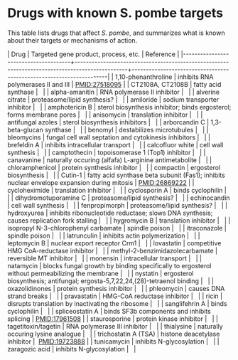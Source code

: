 # Drugs with known S. pombe targets

This table lists drugs that affect *S. pombe*, and summarizes what is
known about their targets or mechanisms of action.


| Drug                                 | Targeted gene product, process, etc.                                                           | Reference                                                           |
|--------------------------------------+------------------------------------------------------------------------------------------------+---------------------------------------------------------------------|
| 1,10-phenanthroline                  | inhibits RNA polymerases II and III                                                            | [PMID:27518095](https://www.ncbi.nlm.nih.gov/pubmed/?term=27518095) |
| CT2108A, CT2108B                     | fatty acid synthase                                                                            |                                                                     |
| alpha-amanitin                       | RNA polymerase II inhibitor                                                                    |                                                                     |
| alverine citrate                     | proteasome/lipid synthesis?                                                                    |                                                                     |
| amiloride                            | sodium transporter inhibitor                                                                   |                                                                     |
| amphotericin B                       | sterol biosynthesis inhibitor; binds ergosterol; forms membrane pores                          |                                                                     |
| anisomycin                           | translation inhibitor                                                                          |                                                                     |
| antifungal azoles                    | sterol biosynthesis inhibitors                                                                 |                                                                     |
| arborcandin C                        | 1,3-beta-glucan synthase                                                                       |                                                                     |
| benomyl                              | destabilizes microtubules                                                                      |                                                                     |
| bleomycins                           | fungal cell wall septation and cytokinesis inhibitors                                          |                                                                     |
| brefeldin A                          | inhibits intracellular transport                                                               |                                                                     |
| calcofluor white                     | cell wall synthesis                                                                            |                                                                     |
| camptothecin                         | topoisomerase 1 (Top1) inhibitor                                                               |                                                                     |
| canavanine                           | naturally occuring (alfafa) L-arginine antimetabolite                                          |                                                                     |
| chloramphenicol                      | protein synthesis inhibitor                                                                    |                                                                     |
| compactin                            | ergosterol biosynthesis                                                                        |                                                                     |
| Cutin-1                              | fatty acid synthase beta subunit (Fas1); inhibits nuclear envelope expansion during mitosis    | [PMID:26869222](http://www.ncbi.nlm.nih.gov/pubmed/?term=26869222)  |
| cycloheximide                        | translation inhibitor                                                                          |                                                                     |
| cyclosporin A                        | binds cyclophilin                                                                              |                                                                     |
| dihydromotuporamine C                | proteasome/lipid synthesis?                                                                    |                                                                     |
| echinocandin                         | cell wall synthesis                                                                            |                                                                     |
| fenpropimorph                        | proteasome/lipid synthesis?                                                                    |                                                                     |
| hydroxyurea                          | inhibits ribonucleotide reductase; slows DNA synthesis; causes replication fork stalling       |                                                                     |
| hygromycin B                         | translation inhibitor                                                                          |                                                                     |
| isopropyl N-3-chlorophenyl carbamate | spindle poison                                                                                 |                                                                     |
| itraconazole                         | spindle poison                                                                                 |                                                                     |
| latrunculin                          | inhibits actin polymerization                                                                  |                                                                     |
| leptomycin B                         | nuclear export receptor Crm1                                                                   |                                                                     |
| lovastatin                           | competitive HMG CoA-reductase inhibitor                                                        |                                                                     |
| methyl-2-benzimidazolecarbamate      | reversible MT inhibitor                                                                        |                                                                     |
| monensin                             | intracellular transport                                                                        |                                                                     |
| natamycin                            | blocks fungal growth by binding specifically to ergosterol without permeabilizing the membrane |                                                                     |
| nystatin                             | ergosterol biosynthesis; antifungal; ergosta-5,7,22,24,(28)-tetraenol binding                  |                                                                      |
| oxazolidinones                       | protein synthesis inhibitor                                                                    |                                                                     |
| phleomycin                           | causes DNA strand breaks                                                                       |                                                                     |
| pravastatin                          | HMG-CoA reductase inhibitor                                                                    |                                                                     |
| ricin                                | disrupts translation by inactivating the ribosome                                              |                                                                     |
| sanglifehrin A                       | binds cyclophilin                                                                              |                                                                     |
| spliceostatin A                      | binds SF3b components and inhibits splicing                                                    | [PMID:17961508](http://www.ncbi.nlm.nih.gov/pubmed/?term=17961508)  |
| staurosporine                        | protein kinase inhibitor                                                                       |                                                                     |
| tagetitoxin/tagetin                  | RNA polymerase III inhibitor                                                                   |                                                                     |
| thialysine                           | naturally occuring lysine analogue                                                             |                                                                     |
| trichostatin A (TSA)                 | histone deacetylase inhibitor                                                                  |  [PMID:19723888](http://www.ncbi.nlm.nih.gov/pubmed/?term=19723888) |
| tunicamycin                          | inhibits N-glycosylation                                                                       |                                                                     |
| zaragozic acid                       | inhibits N-glycosylation                                                                       |                                                                     |
